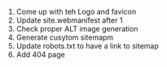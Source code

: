 1. Come up with teh Logo and favicon
2. Update site.webmanifest after 1
3. Check proper ALT image generation
4. Generate cusytom sitemapm
4. Update robots.txt to have a link to sitemap
5. Add 404 page
